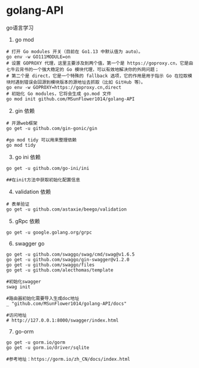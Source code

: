 # golang-API
go语言学习

1. go mod
```shell script
# 打开 Go modules 开关（目前在 Go1.13 中默认值为 auto）。   
go env -w GO111MODULE=on  
# 设置 GOPROXY 代理，这里主要涉及到两个值，第一个是 https://goproxy.cn，它是由七牛云背书的一个强大稳定的 Go 模块代理，可以有效地解决你的外网问题；
# 第二个是 direct，它是一个特殊的 fallback 选项，它的作用是用于指示 Go 在拉取模块时遇到错误会回源到模块版本的源地址去抓取（比如 GitHub 等）。
go env -w GOPROXY=https://goproxy.cn,direct  
# 初始化 Go modules，它将会生成 go.mod 文件
go mod init github.com/MSunFlower1014/golang-API  
```

2. gin 依赖  
```shell script
# 开源web框架
go get -u github.com/gin-gonic/gin

#go mod tidy 可以用来整理依赖
go mod tidy
```

3. go ini 依赖  
```shell script
go get -u github.com/go-ini/ini

##在init方法中获取初始化配置信息

```

4. validation 依赖
```shell script
# 表单验证
go get -u github.com/astaxie/beego/validation
```

5. gRpc 依赖
```shell script
go get -u google.golang.org/grpc
```

6. swagger go
```shell script
go get -u github.com/swaggo/swag/cmd/swag@v1.6.5
go get -u github.com/swaggo/gin-swagger@v1.2.0 
go get -u github.com/swaggo/files
go get -u github.com/alecthomas/template

#初始化swagger
swag init

#路由器初始化需要导入生成doc地址
_ "github.com/MSunFlower1014/golang-API/docs"

#访问地址 
# http://127.0.0.1:8000/swagger/index.html
```

7. go-orm
```shell script
go get -u gorm.io/gorm
go get -u gorm.io/driver/sqlite

#参考地址：https://gorm.io/zh_CN/docs/index.html
```